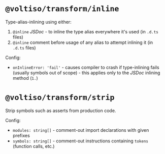 # `@voltiso/transform/inline`

Type-alias-inlining using either:

1. `@inline` _JSDoc_ - to inline the type alias everywhere it's used (in `.d.ts`
   files)
2. `@inline` comment before usage of any alias to attempt inlining it (in
   `.d.ts` files)

Config:

- `onInlineError: 'fail'` - causes compiler to crash if type-inlining fails
  (usually symbols out of scope) - this applies only to the _JSDoc_ inlining
  method (`1.`)

# `@voltiso/transform/strip`

Strip symbols such as asserts from production code.

Config:

- `modules: string[]` - comment-out import declarations with given prefixes
- `symbols: string[]` - comment-out instructions containing `tokens` (function
  calls, etc.)
